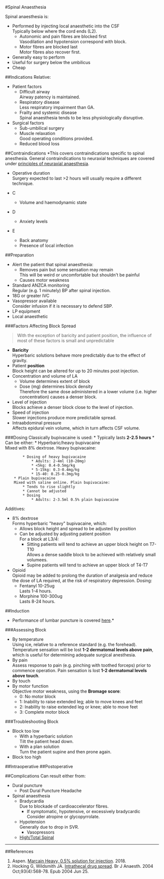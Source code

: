 #Spinal Anaesthesia

Spinal anaesthesia is:
* Performed by injecting local anaesthetic into the CSF  
Typically below where the cord ends (L2).
	* Autonomic and pain fibres are blocked first  
	Vasodilation and hypotension correspond with block.
	* Motor fibres are blocked last  
	Motor fibres also recover first.
* Generally easy to perform  
* Useful for surgery below the umbilicus
* Cheap


##Indications
Relative:
* Patient factors
	* Difficult airway  
	Airway patency is maintained.
	* Respiratory disease  
	Less respiratory impairment than GA.
	* Frailty and systemic disease  
	Spinal anaesthesia tends to be less physiologically disruptive.
* Surgical factors
	* Sub-umbilical surgery
	* Muscle relaxation  
	Good operating conditions provided.
	* Reduced blood loss


##Contraindications
*This covers contraindications specific to spinal anesthesia. General contraindications to neuraxial techniques are covered under [principles of neuraxial anaesthesia](/anaesthesia/regional/principles/principles-neuraxial.md).

* Operative duration  
	Surgery expected to last >2 hours will usually require a different technique.


* C
	* Volume and haemodynamic state
* D
	* Anxiety levels
* E
	* Back anatomy
	* Presence of local infection

##Preparation
* Alert the patient that spinal anaesthesia:
	* Removes pain but some sensation may remain  
	This will be weird or uncomfortable but shouldn't be painful
	* Causes motor weakness
* Standard ANZCA monitoring  
Regular (e.g. 1 minutely) BP after spinal injection.
* 18G or greater IVC
* Vasopressor available  
Consider infusion if it is necessary to defend SBP.
* LP equipment
* Local anaesthetic  

###Factors Affecting Block Spread
> With the exception of baricity and patient position, the influence of most of these factors is small and unpredictable

* **Baricity**  
Hyperbaric solutions behave more predictably due to the effect of gravity.
* Patient **position**  
Block height can be altered for up to 20 minutes post injection.
* Concentration and volume of LA
	* Volume determines extent of block
	* Dose (mg) determines block density  
	Therefore the same dose administered in a lower volume (i.e. higher concentration) causes a denser block.
* Level of injection  
Blocks achieve a denser block close to the level of injection.
* Speed of injection  
Slower injections produce more predictable spread.
* Intraabdominal pressure  
Affects epidural vein volume, which in turn affects CSF volume.

###Dosing
Classically bupivacaine is used:
	* Typically lasts **2-2.5 hours**
	* Can be either:
		* Hyperbaric/heavy bupivacaine  
		Mixed with 8% dextrose. Heavy bupivacaine:

			* Dosing of heavy bupivacaine
				* Adults: 2-4ml (10-20mg)
				* <5kg: 0.4-0.5mg/kg
				* 5-15kg: 0.3-0.4mg/kg
				* 15-40: 0.25-0.3mg/kg
		* Plain bupivacaine  
		Mixed with saline online. Plain bupivacaine:
			* Tends to rise slightly
			* Cannot be adjusted
			* Dosing
				* Adults: 2-3.5ml 0.5% plain bupivacaine
		



Additives:
* 8% dextrose  
Forms hyperbaric "heavy" bupivacaine, which:
	* Allows block height and spread to be adjusted by position
	* Can be adjusted by adjusting patient position  
	For a block at L3/4:
		* Sitting patients will tend to achieve an upper block height on T7-T10  
		Allows a dense saddle block to be achieved with relatively small volumees.
		* Supine patients will tend to achieve an upper block of T4-T7
* Opioid  
Opioid may be added to prolong the duration of analgesia and reduce the dose of LA required, at the risk of respiratory depression. Dosing:
	* Fentanyl 10-25ug  
	Lasts 1-4 hours.
	* Morphine 100-300ug  
	Lasts 8-24 hours.

##Induction
* Performance of lumbar puncture is covered [here](/procedures/regional/lp.md).*

###Assessing Block
* By temperature  
Using ice, relative to a reference standard (e.g. the forehead). Temperature sensation will be lost **1-2 dermatomal levels above pain**, which is useful for determining adequate surgical anesthesia.
* By pain  
Assess response to pain (e.g. pinching with toothed forceps) prior to commence operation. Pain sensation is lost **1-2 dermatomal levels above touch**.
* By touch
* By motor function  
Objective motor weakness, using the **Bromage score**:
	* 0: No motor block
	* 1: Inability to raise extended leg; able to move knees and feet
	* 2: Inability to raise extended leg or knee; able to move feet
	* 3: Complete motor block


###Troubleshooting Block
* Block too low  
	* With a hyperbaric solution  
	Tilt the patient head down.
	* With a plan solution  
	Turn the patient supine and then prone again.
* Block too high


##Intraoperative
##Postoperative

##Complications
Can result either from:
* Dural puncture
	* Post Dural Puncture Headache
* Spinal anaesthesia
	* Bradycardia  
	Due to blockade of cardioaccelerator fibres.
		* If symptomatic, hypotensive, or excessively bradycardic  
		Consider atropine or glycopyrrolate.
	* Hypotension  
	Generally due to drop in SVR.
		* Vasopressors  
	* [High/Total Spinal](/anaesthesia/crisis/totalspinal.md)


---
##References

1. Aspen. [Marcain Heavy, 0.5% solution for injection](https://www.medicines.org.uk/emc/product/876/smpc). 2018.
2. Hocking G, Wildsmith JA. [Intrathecal drug spread](https://academic.oup.com/bja/article/93/4/568/304476). Br J Anaesth. 2004 Oct;93(4):568-78. Epub 2004 Jun 25. 